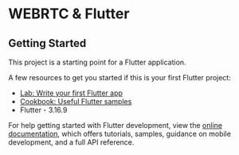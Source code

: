 # WEBRTC & Flutter


## Getting Started

This project is a starting point for a Flutter application.

A few resources to get you started if this is your first Flutter project:

- [Lab: Write your first Flutter app](https://docs.flutter.dev/get-started/codelab)
- [Cookbook: Useful Flutter samples](https://docs.flutter.dev/cookbook)
- Flutter - 3.16.9

For help getting started with Flutter development, view the
[online documentation](https://docs.flutter.dev/), which offers tutorials,
samples, guidance on mobile development, and a full API reference.




